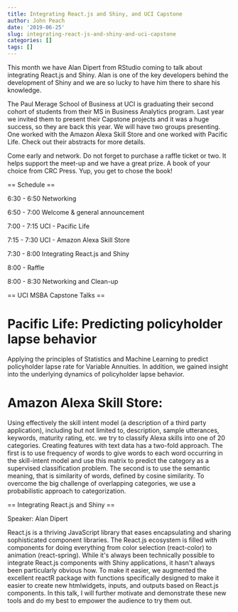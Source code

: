 ```yaml
---
title: Integrating React.js and Shiny, and UCI Capstone
author: John Peach
date: '2019-06-25'
slug: integrating-react-js-and-shiny-and-uci-capstone
categories: []
tags: []
---
```


This month we have Alan Dipert from RStudio coming to talk about integrating React.js and Shiny. Alan is one of the key developers behind the development of Shiny and we are so lucky to have him there to share his knowledge.

The Paul Merage School of Business at UCI is graduating their second cohort of students from their MS in Business Analytics program. Last year we invited them to present their Capstone projects and it was a huge success, so they are back this year. We will have two groups presenting. One worked with the Amazon Alexa Skill Store and one worked with Pacific Life. Check out their abstracts for more details.

Come early and network. Do not forget to purchase a raffle ticket or two. It helps support the meet-up and we have a great prize. A book of your choice from CRC Press. Yup, you get to chose the book!

== Schedule ==

6:30 - 6:50 Networking

6:50 - 7:00 Welcome & general announcement

7:00 - 7:15 UCI - Pacific Life

7:15 - 7:30 UCI - Amazon Alexa Skill Store

7:30 - 8:00 Integrating React.js and Shiny

8:00 - Raffle

8:00 - 8:30 Networking and Clean-up

== UCI MSBA Capstone Talks ==

# Pacific Life: Predicting policyholder lapse behavior

Applying the principles of Statistics and Machine Learning to predict policyholder lapse rate for Variable Annuities. In addition, we gained insight into the underlying dynamics of policyholder lapse behavior.

# Amazon Alexa Skill Store:

Using effectively the skill intent model (a description of a third party application), including but not limited to, description, sample utterances, keywords, maturity rating, etc. we try to classify Alexa skills into one of 20 categories. Creating features with text data has a two-fold approach. The first is to use frequency of words to give words to each word occurring in the skill-intent model and use this matrix to predict the category as a supervised classification problem. The second is to use the semantic meaning, that is similarity of words, defined by cosine similarity. To overcome the big challenge of overlapping categories, we use a probabilistic approach to categorization.

== Integrating React.js and Shiny ==

Speaker: Alan Dipert

React.js is a thriving JavaScript library that eases encapsulating and sharing sophisticated component libraries. The React.js ecosystem is filled with components for doing everything from color selection (react-color) to animation (react-spring). While it's always been technically possible to integrate React.js components with Shiny applications, it hasn't always been particularly obvious how. To make it easier, we augmented the excellent reactR package with functions specifically designed to make it easier to create new htmlwidgets, inputs, and outputs based on React.js components. In this talk, I will further motivate and demonstrate these new tools and do my best to empower the audience to try them out.
